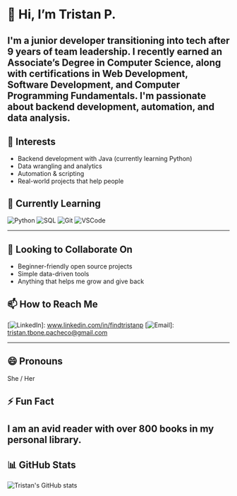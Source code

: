 # 👋 Hi, I’m Tristan P.

I'm a junior developer transitioning into tech after 9 years of team leadership. I recently earned an Associate’s Degree in Computer Science, along with certifications in Web Development, Software Development, and Computer Programming Fundamentals. I'm passionate about backend development, automation, and data analysis.
---

## 👀 Interests
- Backend development with Java (currently learning Python)
- Data wrangling and analytics
- Automation & scripting
- Real-world projects that help people

## 🌱 Currently Learning
![Python](https://img.shields.io/badge/-Python-3776AB?logo=python&logoColor=white&style=flat)
![SQL](https://img.shields.io/badge/-SQL-4479A1?logo=postgresql&logoColor=white&style=flat)
![Git](https://img.shields.io/badge/-Git-F05032?logo=git&logoColor=white&style=flat)
![VSCode](https://img.shields.io/badge/-VS%20Code-007ACC?logo=visual-studio-code&logoColor=white&style=flat)

---

## 💞️ Looking to Collaborate On
- Beginner-friendly open source projects
- Simple data-driven tools
- Anything that helps me grow and give back

## 📫 How to Reach Me
[![LinkedIn](https://img.shields.io/badge/-LinkedIn-blue?logo=linkedin&style=flat)]: www.linkedin.com/in/findtristanp
[![Email](https://img.shields.io/badge/-Email-informational?logo=gmail&style=flat)]: tristan.tbone.pacheco@gmail.com

---

## 😄 Pronouns
She / Her

## ⚡ Fun Fact
I am an avid reader with over 800 books in my personal library. 
---

## 📊 GitHub Stats
![Tristan's GitHub stats](https://github-readme-stats.vercel.app/api?username=tbone78flag&show_icons=true&theme=default)
